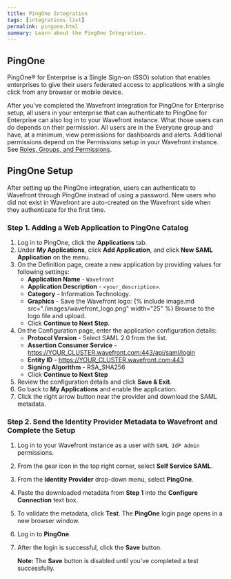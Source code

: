 ```yaml
---
title: PingOne Integration
tags: [integrations list]
permalink: pingone.html
summary: Learn about the PingOne Integration.
---
```

## PingOne

PingOne® for Enterprise is a Single Sign-on (SSO) solution that enables enterprises to give their users federated access to applications with a single click from any browser or mobile device.

After you've completed the Wavefront integration for PingOne for Enterprise setup, all users in your enterprise that can authenticate to PingOne for Enterprise can also log in to your Wavefront instance. What those users can do depends on their permission. All users are in the Everyone group and have, at a minimum, view permissions for dashboards and alerts. Additional permissions depend on the Permissions setup in your Wavefront instance. See [Roles, Groups, and Permissions](https://docs.wavefront.com/users_roles.html).

## PingOne Setup

After setting up the PingOne integration, users can authenticate to Wavefront through PingOne instead of using a password. New users who did not exist in Wavefront are auto-created on the Wavefront side when they authenticate for the first time.


### Step 1. Adding a Web Application to PingOne Catalog

1. Log in to PingOne, click the **Applications** tab.
2. Under **My Applications**, click **Add Application**, and click **New SAML Application** on the menu.
3. On the Definition page, create a new application by providing values for following settings:
     - **Application Name** - `Wavefront`
     - **Application Description** - `<your_description>`.
     - **Category** - Information Technology.
     - **Graphics** - Save the Wavefront logo: 
   {% include image.md src="./images/wavefront_logo.png" width="25" %}
       Browse to the logo file and upload.
     - Click **Continue to Next Step**.
4. On the Configuration page, enter the application configuration details: 
     - **Protocol Version** - Select SAML 2.0 from the list.
     - **Assertion Consumer Service** - https://YOUR_CLUSTER.wavefront.com:443/api/saml/login
     - **Entity ID** - https://YOUR_CLUSTER.wavefront.com:443
     - **Signing Algorithm** - RSA_SHA256
     - Click **Continue to Next Step**
5. Review the configuration details and click **Save & Exit**.
6. Go back to **My Applications** and enable the application.
7. Click the right arrow button near the provider and download the SAML metadata.


### Step 2. Send the Identity Provider Metadata to Wavefront and Complete the Setup

1. Log in to your Wavefront instance as a user with `SAML IdP Admin` permissions.
1. From the gear icon in the top right corner, select **Self Service SAML**.
1. From the **Identity Provider** drop-down menu, select **PingOne**.
1. Paste the downloaded metadata from **Step 1** into the **Configure Connection** text box.
1. To validate the metadata, click **Test**. The **PingOne** login page opens in a new browser window.
1. Log in to **PingOne**.
1. After the login is successful, click the **Save** button.

   **Note:** The **Save** button is disabled until you've completed a test successfully.




